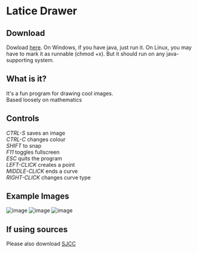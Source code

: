 # Latice Drawer
## Download
Dowload [here](https://github.com/thatnat/LaticeDrawer/releases/download/v1.0.1/LaticeDrawer.jar).
On Windows, if you have java, just run it.
On Linux, you may have to mark it as runnable (chmod +x).
But it should run on any java-supporting system.
## What is it?
It's a fun program for drawing cool images.  
Based loosely on mathematics
## Controls
*CTRL-S* saves an image  
*CTRL-C* changes colour  
*SHIFT* to snap  
*F11* toggles fullscreen  
*ESC* quits the program  
*LEFT-CLICK* creates a point  
*MIDDLE-CLICK* ends a curve  
*RIGHT-CLICK* changes curve type  
## Example Images
![image](https://github.com/thatnat/LaticeDrawer/blob/master/coolimg.png)
![image](https://github.com/thatnat/LaticeDrawer/blob/master/fullscreen.png)
![image](https://github.com/thatnat/LaticeDrawer/blob/master/hiadaf.png)
## If using sources
Please also download [SJCC](https://github.com/thatnat/SJCC)
